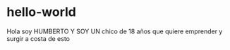 # hello-world

Hola soy HUMBERTO Y SOY UN  chico de 18 años que quiere emprender y surgir a costa de esto 
